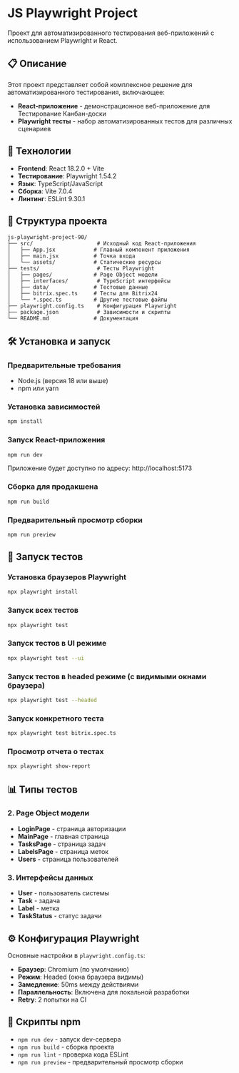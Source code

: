 # JS Playwright Project

Проект для автоматизированного тестирования веб-приложений с использованием Playwright и React.

## 📋 Описание

Этот проект представляет собой комплексное решение для автоматизированного тестирования, включающее:
- **React-приложение** - демонстрационное веб-приложение для Тестирование Канбан-доски
- **Playwright тесты** - набор автоматизированных тестов для различных сценариев

## 🚀 Технологии

- **Frontend**: React 18.2.0 + Vite
- **Тестирование**: Playwright 1.54.2
- **Язык**: TypeScript/JavaScript
- **Сборка**: Vite 7.0.4
- **Линтинг**: ESLint 9.30.1

## 📁 Структура проекта

```
js-playwright-project-90/
├── src/                    # Исходный код React-приложения
│   ├── App.jsx            # Главный компонент приложения
│   ├── main.jsx           # Точка входа
│   └── assets/            # Статические ресурсы
├── tests/                  # Тесты Playwright
│   ├── pages/             # Page Object модели
│   ├── interfaces/         # TypeScript интерфейсы
│   ├── data/              # Тестовые данные
│   ├── bitrix.spec.ts     # Тесты для Bitrix24
│   └── *.spec.ts          # Другие тестовые файлы
├── playwright.config.ts    # Конфигурация Playwright
├── package.json            # Зависимости и скрипты
└── README.md              # Документация
```

## 🛠️ Установка и запуск

### Предварительные требования
- Node.js (версия 18 или выше)
- npm или yarn

### Установка зависимостей
```bash
npm install
```

### Запуск React-приложения
```bash
npm run dev
```
Приложение будет доступно по адресу: http://localhost:5173

### Сборка для продакшена
```bash
npm run build
```

### Предварительный просмотр сборки
```bash
npm run preview
```

## 🧪 Запуск тестов

### Установка браузеров Playwright
```bash
npx playwright install
```

### Запуск всех тестов
```bash
npx playwright test
```

### Запуск тестов в UI режиме
```bash
npx playwright test --ui
```

### Запуск тестов в headed режиме (с видимыми окнами браузера)
```bash
npx playwright test --headed
```

### Запуск конкретного теста
```bash
npx playwright test bitrix.spec.ts
```

### Просмотр отчета о тестах
```bash
npx playwright show-report
```

## 📊 Типы тестов


### 2. Page Object модели
- **LoginPage** - страница авторизации
- **MainPage** - главная страница
- **TasksPage** - страница задач
- **LabelsPage** - страница меток
- **Users** - страница пользователей

### 3. Интерфейсы данных
- **User** - пользователь системы
- **Task** - задача
- **Label** - метка
- **TaskStatus** - статус задачи

## ⚙️ Конфигурация Playwright

Основные настройки в `playwright.config.ts`:
- **Браузер**: Chromium (по умолчанию)
- **Режим**: Headed (окна браузера видимы)
- **Замедление**: 50ms между действиями
- **Параллельность**: Включена для локальной разработки
- **Retry**: 2 попытки на CI

## 🔧 Скрипты npm

- `npm run dev` - запуск dev-сервера
- `npm run build` - сборка проекта
- `npm run lint` - проверка кода ESLint
- `npm run preview` - предварительный просмотр сборки


